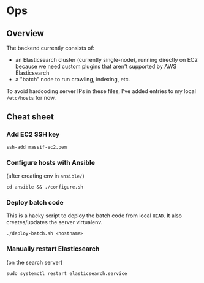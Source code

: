 # Ops

## Overview

The backend currently consists of:
* an Elasticsearch cluster (currently single-node), running directly on EC2 because we need custom plugins that aren't supported by AWS Elasticsearch
* a "batch" node to run crawling, indexing, etc.

To avoid hardcoding server IPs in these files, I've added entries to my local `/etc/hosts` for now.

## Cheat sheet

### Add EC2 SSH key

`ssh-add massif-ec2.pem`

### Configure hosts with Ansible

(after creating env in `ansible/`)

`cd ansible && ./configure.sh`

### Deploy batch code

This is a hacky script to deploy the batch code from local `HEAD`. It also creates/updates the server virtualenv.

`./deploy-batch.sh <hostname>`

### Manually restart Elasticsearch

(on the search server)

`sudo systemctl restart elasticsearch.service`
